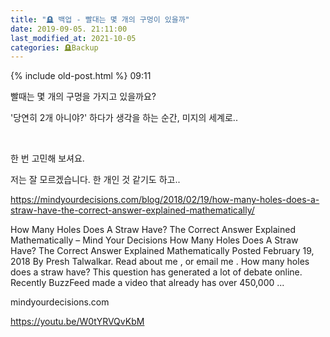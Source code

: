 ```yaml
---
title: "🪦 백업 - 빨대는 몇 개의 구멍이 있을까"
date: 2019-09-05. 21:11:00
last_modified_at: 2021-10-05
categories: 🪦Backup
---
```

{% include old-post.html %}
09:11

빨때는 몇 개의 구멍을 가지고 있을까요?

'당연히 2개 아니야?' 하다가 생각을 하는 순간, 미지의 세계로..

​

한 번 고민해 보셔요.

저는 잘 모르겠습니다. 한 개인 것 같기도 하고..

​https://mindyourdecisions.com/blog/2018/02/19/how-many-holes-does-a-straw-have-the-correct-answer-explained-mathematically/


 
How Many Holes Does A Straw Have? The Correct Answer Explained Mathematically – Mind Your Decisions
How Many Holes Does A Straw Have? The Correct Answer Explained Mathematically Posted February 19, 2018 By Presh Talwalkar. Read about me , or email me . How many holes does a straw have? This question has generated a lot of debate online. Recently BuzzFeed made a video that already has over 450,000 ...

mindyourdecisions.com

https://youtu.be/W0tYRVQvKbM